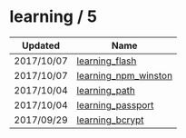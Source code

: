 
  # learning / 5

  | Updated    | Name                                                                    |
| ---------- | ----------------------------------------------------------------------- |
| 2017/10/07 | [learning_flash](https://github.com/marcpre/learning_flash)             |
| 2017/10/07 | [learning_npm_winston](https://github.com/marcpre/learning_npm_winston) |
| 2017/10/04 | [learning_path](https://github.com/marcpre/learning_path)               |
| 2017/10/04 | [learning_passport](https://github.com/marcpre/learning_passport)       |
| 2017/09/29 | [learning_bcrypt](https://github.com/marcpre/learning_bcrypt)           |
  